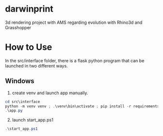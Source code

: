 # darwinprint
3d rendering project with AMS regarding evolution with Rhino3d and Grasshopper


# How to Use

In the src/interface folder, there is a flask python program that can be launched in two different ways.


## Windows 
1. create venv and launch app manually.

```powershell
cd src\interface 
python -m venv venv ; .\venv\bin\activate ; pip install -r requirements.txt
.\app.py
```

2. launch start_app.ps1

```powershell
.\start_app.ps1
```




